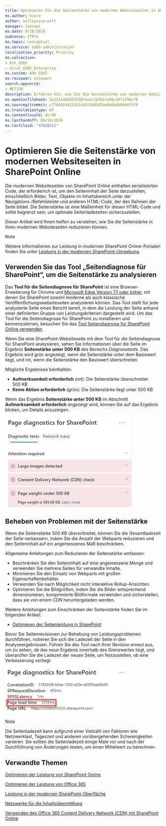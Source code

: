 ```yaml
---
title: Optimieren Sie die Seitenstärke von modernen Websiteseiten in SharePoint Online
ms.author: kvice
author: kelleyvice-msft
manager: laurawi
ms.date: 9/18/2019
audience: ITPro
ms.topic: conceptual
ms.service: o365-administration
localization_priority: Priority
ms.collection:
- Ent_O365
- Strat_O365_Enterprise
ms.custom: Adm_O365
ms.reviewer: sstewart
search.appverid:
- MET150
description: Erfahren Sie, wie Sie die Seitenstärke von modernen Websiteseiten in SharePoint Online optimieren können.
ms.openlocfilehash: 5e2231468363f58faeac1d7b21e06cd4fa790cf8
ms.sourcegitcommit: c7764503422922cb333b05d54e8ebbdb894df2f9
ms.translationtype: HT
ms.contentlocale: de-DE
ms.lasthandoff: 09/18/2019
ms.locfileid: "37028212"
---
```

# <a name="optimize-page-weight-in-sharepoint-online-modern-site-pages"></a>Optimieren Sie die Seitenstärke von modernen Websiteseiten in SharePoint Online

Die modernen Websiteseiten von SharePoint Online enthalten serialisierten Code, der erforderlich ist, um den Seiteninhalt der Seite darzustellen, einschließlich Bilder, Text, Objekte im Inhaltsbereich unter der Navigations-/Befehlsleiste und anderen HTML-Code, der den Rahmen der Seite bildet. Die Seitenstärke ist eine Maßeinheit für diesen HTML-Code und sollte begrenzt sein, um optimale Seitenladezeiten sicherzustellen.

Dieser Artikel wird Ihnen helfen zu verstehen, wie Sie die Seitenstärke in Ihren modernen Websiteseiten reduzieren können.

>[!NOTE]
>Weitere Informationen zur Leistung in modernen SharePoint Online-Portalen finden Sie unter [Leistung in der modernen SharePoint-Umgebung](https://docs.microsoft.com/de-DE/sharepoint/modern-experience-performance).

## <a name="use-the-page-diagnostics-for-sharepoint-tool-to-analyze-page-weight"></a>Verwenden Sie das Tool „Seitendiagnose für SharePoint“, um die Seitenstärke zu analysieren

Das **Tool für die Seitendiagnose für SharePoint** ist eine Browser-Erweiterung für Chrome und [Microsoft Edge Version 77 oder höher](https://www.microsoftedgeinsider.com/en-us/download?form=MI13E8&OCID=MI13E8), mit denen Sie SharePoint sowohl moderne als auch klassische Veröffentlichungswebsiteseiten analysieren können. Das Tool stellt für jede analysierte Seite einen Bericht bereit, in dem die Leistung der Seite anhand einer definierten Gruppe von Leistungskriterien dargestellt wird. Um das Tool für die Seitendiagnose für SharePoint zu installieren und kennenzulernen, besuchen Sie das [Tool Seitendiagnose für SharePoint Online verwenden](page-diagnostics-for-spo.md).

Wenn Sie eine SharePoint-Websiteseite mit dem Tool für die Seitendiagnose für SharePoint analysieren, sehen Sie Informationen über die Seite im Ergebnis **Seitenstärke unter 500 KB** des Bereichs _Diagnosetests_. Das Ergebnis wird grün angezeigt, wenn die Seitenstärke unter dem Basiswert liegt, und rot, wenn die Seitenstärke den Basiswert überschreitet.

Mögliche Ergebnisse beinhalten:

- **Aufmerksamkeit erforderlich** (rot): Die Seitenstärke überschreitet 500 KB
- **Keine Aktion erforderlich** (grün): Die Seitenstärke liegt unter 500 KB

Wenn das Ergebnis **Seitenstärke unter 500 KB** im Abschnitt **Aufmerksamkeit erforderlich** angezeigt wird, können Sie auf das Ergebnis klicken, um Details anzuzeigen.

![Anforderungen für SharePoint-Ergebnisse](media/modern-portal-optimization/pagediag-page-weight.png)

## <a name="remediate-page-weight-issues"></a>Beheben von Problemen mit der Seitenstärke

Wenn die Seitenstärke 500 KB überschreitet, können Sie die Gesamtladezeit der Seite verbessern, indem Sie die Anzahl der Webparts reduzieren und den Seiteninhalt auf ein angemessenes Maß beschränken.

Allgemeine Anleitungen zum Reduzieren der Seitenstärke umfassen:

- Beschränken Sie den Seiteninhalt auf eine angemessene Menge und verwenden Sie mehrere Seiten für verwandte Inhalte.
- Minimieren Sie den Einsatz von Webparts mit großen Eigenschaftenbehälter.
- Verwenden Sie nach Möglichkeit nicht interaktive Rollup-Ansichten.
- Optimieren Sie die Bildgrößen, indem Sie die Bilder entsprechend dimensionieren, komprimierte Bildformate verwenden und sicherstellen, dass sie von einem CDN heruntergeladen werden.

Weitere Anleitungen zum Einschränken der Seitenstärke finden Sie im folgenden Artikel:

- [Optimieren der Seitenleistung in SharePoint](https://docs.microsoft.com/de-DE/sharepoint/dev/general-development/optimize-page-performance-in-sharepoint)

Bevor Sie Seitenrevisionen zur Behebung von Leistungsproblemen durchführen, notieren Sie sich die Ladezeit der Seite in den Analyseergebnissen. Führen Sie das Tool nach Ihrer Revision erneut aus, um zu sehen, ob das neue Ergebnis innerhalb des Grenzwertes liegt, und überprüfen Sie die Ladezeit der neuen Seite, um festzustellen, ob eine Verbesserung vorliegt.

![Ergebnisse der Seitenladezeiten](media/modern-portal-optimization/pagediag-page-load-time.png)

>[!NOTE]
>Die Seitenladezeit kann aufgrund einer Vielzahl von Faktoren wie Netzwerklast, Tageszeit und anderen vorübergehenden Schwierigkeiten variieren. Sie sollten die Seitenladezeit einige Male vor und nach der Durchführung von Änderungen testen, um einen Mittelwert zu berechnen.

## <a name="related-topics"></a>Verwandte Themen

[Optimieren der Leistung von SharePoint Online](tune-sharepoint-online-performance.md)

[Optimieren der Leistung von Office 365](tune-office-365-performance.md)

[Leistung in der modernen SharePoint-Oberfläche](https://docs.microsoft.com/de-DE/sharepoint/modern-experience-performance.md)

[Netzwerke für die Inhaltsübermittlung](content-delivery-networks.md)

[Verwenden des Office 365 Content Delivery Network (CDN) mit SharePoint Online](use-office-365-cdn-with-spo.md)
